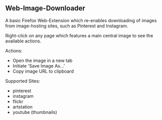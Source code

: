 ## Web-Image-Downloader

A basic Firefox Web-Extension which re-enables downloading of images from image-hosting sites, such as Pinterest and Instagram.

Right-click on any page which features a main central image to see the available actions.

Actions:
* Open the image in a new tab
* Initiate 'Save Image As...'
* Copy image URL to clipboard

Supported Sites:
* pinterest
* instagram
* flickr
* artstation
* youtube (thumbnails)
